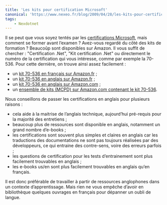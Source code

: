 ```yaml
---
title: 'Les kits pour certification Microsoft'
canonical: 'https://www.nexeo.fr/blog/2009/04/28/les-kits-pour-certification-microsoft/'
tags:
    - Nexdotnet
---
```


Il se peut que vous soyez tentés par les
[certifications Microsoft](http://www.microsoft.com/france/formation/cert/default.mspx),
mais comment se former avant l’examen ? Avez-vous regardé du côté des kits de
formation ? Beaucoûp sont disponibles sur Amazon. Il vous suffit de chercher :
"Certification .Net", "Kit certification .Net" ou directement le numéro de la
certification qui vous intéresse, comme par exemple la 70-536. Pour cette
dernière, on trouve ainsi assez facilement :

-   un
    [kit 70-536 en français sur Amazon.fr](http://www.amazon.fr/bases-d%C3%A9veloppement-dapplications-avec-NET/dp/2100506161/ref=sr_1_1?ie=UTF8&s=books&qid=1236176048&sr=8-1)
    ;
-   un
    [kit 70-536 en anglais sur Amazon.fr](http://www.amazon.fr/MCTS-Self-Paced-Training-Exam-70-536/dp/0735622779/ref=sr_1_3?ie=UTF8&s=english-books&qid=1236176048&sr=8-3)
    ;
-   un
    [kit 70-536 en anglais sur Amazon.com](http://www.amazon.com/MCTS-Self-Paced-Training-Exam-70-536/dp/0735622779/ref=sr_1_1?ie=UTF8&s=books&qid=1236176209&sr=1-1)
    ;
-   un
    [ensemble de kits (MCPD) sur Amazon.com contenant le kit 70-536](http://www.amazon.com/Self-Paced-Training-70-536-70-528-70-547/dp/0735623767/ref=sr_1_2?ie=UTF8&s=books&qid=1236176209&sr=1-2).

Nous conseillons de passer les certifications en anglais pour plusieurs
raisons :

-   cela aide à la maitrise de l’anglais technique, aujourd’hui pré-requis pour
    la majorité des entretiens ;
-   beaucoup plus de ressources sont disponible en anglais, notamment un grand
    nombre d’e-books ;
-   les certifications sont souvent plus simples et claires en anglais car les
    traductions des documentations ne sont pas toujours réalisées par des
    développeurs, ce qui entraine des contre-sens, voire des erreurs parfois ;
-   les questions de certification pour les tests d’entrainement sont plus
    facilement trouvables en anglais ;
-   les e-books us/en sont plus facilement trouvables en anglais qu’en français.

Il est donc préférable de travailler à partir de ressources anglophones dans un
contexte d’apprentissage. Mais rien ne vous empêche d’avoir en bibliothèque
quelques ouvrages en français pour dépanner un oubli de langue.
